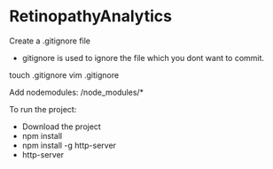 # RetinopathyAnalytics


Create a .gitignore file

- gitignore is used to ignore the file which you dont want to commit. 

touch .gitignore
vim .gitignore

Add nodemodules: 
/node_modules/*


To run the project:
- Download the project
- npm install
- npm install -g http-server
- http-server
